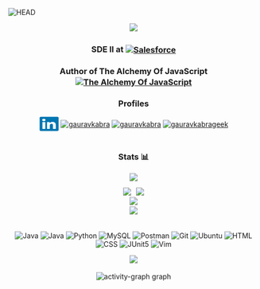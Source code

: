 ![HEAD](https://user-images.githubusercontent.com/74038190/225813708-98b745f2-7d22-48cf-9150-083f1b00d6c9.gif)

<div align="center">

[![](https://readme-typing-svg.herokuapp.com?&color=2484FF&size=32&lines=Hi+👋+,+I+am+Gaurav+Kabra;Software+Engineer+2+At+Salesforce;&font=Pacifico&center=true&height=50&width=600&vCenter=true)](https://github.com/kabragaurav)

</div>

<h3 align="center">SDE II at <a href="https://www.salesforce.com/in/" target="_blank"><img align="center" src="https://svgshare.com/i/ijr.svg" alt="Salesforce" height="60" width="60" /></a></h3>
<h3 align="center">Author of The Alchemy Of JavaScript <a href="https://www.amazon.in/dp/B0C87QB46T" target="_blank"><img align="center" src="https://github.com/kabragaurav/kabragaurav/assets/53303368/7ea165bc-d6e5-4084-bf21-7c66d4ae7c1d" alt="The Alchemy Of JavaScript" height="200" width="160" /></a></h3>

<h3 align="center">Profiles</h3>
<div align="center">
      <a href="https://linkedin.com/in/gaurav-kabra" target="blank"><img align="center" src="https://github.com/devicons/devicon/blob/v2.15.1/icons/linkedin/linkedin-original.svg" alt="gaurav-kabra" height="30" width="40" /></a>
      <a href="https://www.hackerrank.com/gauravkabra" target="blank"><img align="center" src="https://raw.githubusercontent.com/rahuldkjain/github-profile-readme-generator/master/src/images/icons/Social/hackerrank.svg" alt="gauravkabra" height="30" width="40" /></a>
      <a href="https://www.leetcode.com/gauravkabra" target="blank"><img align="center" src="https://raw.githubusercontent.com/rahuldkjain/github-profile-readme-generator/master/src/images/icons/Social/leet-code.svg" alt="gauravkabra" height="30" width="40" /></a>
      <a href="https://auth.geeksforgeeks.org/user/gauravkabrageek" target="blank"><img align="center" src="https://raw.githubusercontent.com/rahuldkjain/github-profile-readme-generator/master/src/images/icons/Social/geeks-for-geeks.svg" alt="gauravkabrageek" height="30" width="40" /></a>
</div>
<br/>

<h3 align="center">Stats 📊</h3>
<div align="center">
<div style="display: flex; flex-direction: column; align-items: center;">
  <a href="https://github.com/kabragaurav/">
    <img src="https://github-readme-stats.vercel.app/api?username=kabragaurav&hide_rank=true&show=reviews,discussions_started,discussions_answered,prs_merged,prs_merged_percentage&show_icons=true&theme=tokyonight" />
  </a>
  <div style="display: flex; justify-content: center; gap: 10px; margin-top: 10px;">
    <a href="https://github.com/kabragaurav/">
      <img src="https://github-readme-stats.vercel.app/api/top-langs/?username=kabragaurav&langs_count=8&theme=tokyonight&count_private=true&layout=compact&card_width=280" />
    </a>
    <a href="https://github.com/kabragaurav/">
      <img src="https://github-readme-streak-stats.herokuapp.com/?user=kabragaurav&langs_count=8&theme=tokyonight&count_private=true&layout=compact&card_width=280" />
    </a>
  </div>
</div>
</div>

<!-- adapted from https://github.com/arhankundu99/arhankundu99/blob/main/README.md?plain=1 and SEE https://gprm.itsvg.in -->
<div align="center">
       <img src="https://github-profile-trophy.vercel.app/?username=kabragaurav&theme=radical&no-frame=false&no-bg=false&margin-w=4" />
</div>
<div align="center">
       <img src="https://github-contributor-stats.vercel.app/api?username=kabragaurav&limit=5&theme=dark&combine_all_yearly_contributions=true" />
</div>

<br/>
<div align="center">
<!-- adapted from https://github.com/byegates and adapted with https://simpleicons.org/?q=tea -->

![Java](https://img.shields.io/badge/-Java-192133?style=flat-square&logo=coffeescript&logoColor=white)
![Java](https://img.shields.io/badge/-JavaScript-192133?style=flat-square&logo=javascript&logoColor=white)
![Python](https://img.shields.io/badge/-Python-192133?style=flat-square&logo=python&logoColor=white)
![MySQL](https://img.shields.io/badge/-MySQL-192133?style=flat-square&logo=mysql&logoColor=white)
![Postman](https://img.shields.io/badge/-Postman-192133?style=flat-square&logo=postman&logoColor=white)
![Git](https://img.shields.io/badge/-Git-192133?style=flat-square&logo=git&logoColor=white)
![Ubuntu](https://img.shields.io/badge/-Ubuntu-192133?style=flat-square&logo=Ubuntu&logoColor=white)
![HTML](https://img.shields.io/badge/-HTML-192133?style=flat-square&logo=html5&logoColor=white)
![CSS](https://img.shields.io/badge/-CSS-192133?style=flat-square&logo=css3&logoColor=white)
![JUnit5](https://img.shields.io/badge/-JUnit5-192133?style=flat-square&logo=JUnit5&logoColor=white)
![Vim](https://img.shields.io/badge/-Vim-192133?style=flat-square&logo=vim&logoColor=white)

</div>

<div align="center">
       <img src="https://visitcount.itsvg.in/api?id=kabragaurav&icon=0&color=0" />
</div>
<div align="center">
       <p><img align="center" src="https://github-readme-activity-graph.vercel.app/graph?username=kabragaurav&radius=16&theme=nightowl&days=30&custom_title=Gaurav%27s%20Last%2030%20Days%20Contribution%20Graph" height="300" alt="activity-graph graph"  /></p>
</div>
